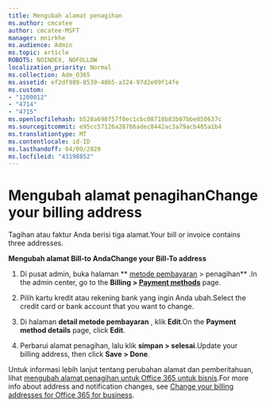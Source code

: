 ```yaml
---
title: Mengubah alamat penagihan
ms.author: cmcatee
author: cmcatee-MSFT
manager: mnirkhe
ms.audience: Admin
ms.topic: article
ROBOTS: NOINDEX, NOFOLLOW
localization_priority: Normal
ms.collection: Adm_O365
ms.assetid: ef2df989-8539-48b5-a324-97d2e09f14fe
ms.custom:
- "1200012"
- "4714"
- "4715"
ms.openlocfilehash: b528a698f57f0ec1cbc08718b83b07bbe050637c
ms.sourcegitcommit: e95cc57126a28766adec8442ac3a79acb485a1b4
ms.translationtype: MT
ms.contentlocale: id-ID
ms.lasthandoff: 04/09/2020
ms.locfileid: "43198852"
---
```

# <a name="change-your-billing-address"></a><span data-ttu-id="f1d5c-102">Mengubah alamat penagihan</span><span class="sxs-lookup"><span data-stu-id="f1d5c-102">Change your billing address</span></span>

<span data-ttu-id="f1d5c-103">Tagihan atau faktur Anda berisi tiga alamat.</span><span class="sxs-lookup"><span data-stu-id="f1d5c-103">Your bill or invoice contains three addresses.</span></span> 

<span data-ttu-id="f1d5c-104">**Mengubah alamat Bill-to Anda**</span><span class="sxs-lookup"><span data-stu-id="f1d5c-104">**Change your Bill-To address**</span></span>

1. <span data-ttu-id="f1d5c-105">Di pusat admin, buka halaman \*\* [metode pembayaran](https://go.microsoft.com/fwlink/p/?linkid=2018806) > penagihan\*\* .</span><span class="sxs-lookup"><span data-stu-id="f1d5c-105">In the admin center, go to the **Billing > [Payment methods](https://go.microsoft.com/fwlink/p/?linkid=2018806)** page.</span></span> 

2. <span data-ttu-id="f1d5c-106">Pilih kartu kredit atau rekening bank yang ingin Anda ubah.</span><span class="sxs-lookup"><span data-stu-id="f1d5c-106">Select the credit card or bank account that you want to change.</span></span> 

3. <span data-ttu-id="f1d5c-107">Di halaman **detail metode pembayaran** , klik **Edit**.</span><span class="sxs-lookup"><span data-stu-id="f1d5c-107">On the **Payment method details** page, click **Edit**.</span></span> 

4. <span data-ttu-id="f1d5c-108">Perbarui alamat penagihan, lalu klik **simpan > selesai**.</span><span class="sxs-lookup"><span data-stu-id="f1d5c-108">Update your billing address, then click **Save > Done**.</span></span> 

<span data-ttu-id="f1d5c-109">Untuk informasi lebih lanjut tentang perubahan alamat dan pemberitahuan, lihat [mengubah alamat penagihan untuk Office 365 untuk bisnis](https://docs.microsoft.com/microsoft-365/commerce/billing-and-payments/change-your-billing-addresses?view=o365-worldwide).</span><span class="sxs-lookup"><span data-stu-id="f1d5c-109">For more info about address and notification changes, see [Change your billing addresses for Office 365 for business](https://docs.microsoft.com/microsoft-365/commerce/billing-and-payments/change-your-billing-addresses?view=o365-worldwide).</span></span> 
